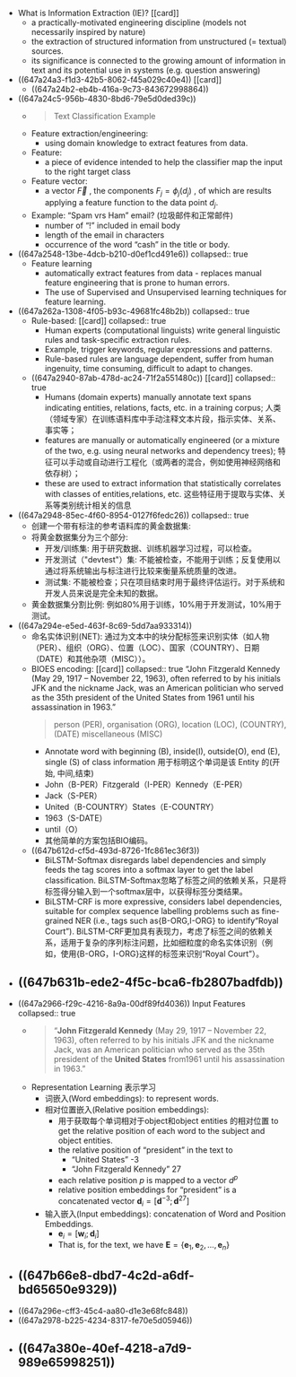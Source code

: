 - What is Information Extraction (IE)? [[card]]
	- a practically-motivated engineering discipline (models not necessarily inspired by nature)
	- the extraction of structured information from unstructured (= textual) sources.
	- its significance is connected to the growing amount of information in text and its potential use in systems (e.g. question answering)
- ((647a24a3-f1d3-42b5-8062-f45a029c40e4)) [[card]]
	- ((647a24b2-eb4b-416a-9c73-843672998864))
- ((647a24c5-956b-4830-8bd6-79e5d0ded39c))
	- > Text Classification Example
	- Feature extraction/engineering:
		- using domain knowledge to extract features from data.
	- Feature:
		- a piece of evidence intended to help the classifier map the input to the right target class
	- Feature vector:
		- a vector $\vec{F}$ , the components $F_j=\phi_j\left(d_j\right)$ , of which are
		  results applying a feature function to the data point $d_j$.
	- Example: “Spam vrs Ham” email? (垃圾邮件和正常邮件)
		- number of “!” included in email body
		- length of the email in characters
		- occurrence of the word “cash” in the title or body.
- ((647a2548-13be-4dcb-b210-d0ef1cd491e6))
  collapsed:: true
	- Feature learning
		- automatically extract features from data - replaces manual feature engineering that is prone to human errors.
		- The use of Supervised and Unsupervised learning techniques for feature learning.
- ((647a262a-1308-4f05-b93c-49681fc48b2b))
  collapsed:: true
	- Rule-based: [[card]]
	  collapsed:: true
		- Human experts (computational linguists) write general linguistic rules and task-specific extraction rules.
		- Example, trigger keywords, regular expressions and patterns.
		- Rule-based rules are language dependent, suffer from human ingenuity, time consuming, difficult to adapt to changes.
	- ((647a2940-87ab-478d-ac24-71f2a551480c)) [[card]]
	  collapsed:: true
		- Humans (domain experts) manually annotate text spans indicating entities, relations, facts, etc. in a training corpus;
		  人类（领域专家）在训练语料库中手动注释文本片段，指示实体、关系、事实等；
		- features are manually or automatically engineered (or a mixture of the two, e.g. using neural networks and dependency trees);
		  特征可以手动或自动进行工程化（或两者的混合，例如使用神经网络和依存树）；
		- these are used to extract information that statistically correlates with classes of entities,relations, etc.
		  这些特征用于提取与实体、关系等类别统计相关的信息
- ((647a2948-85ec-4f60-8954-0127f6fedc26))
  collapsed:: true
	- 创建一个带有标注的参考语料库的黄金数据集:
	- 将黄金数据集分为三个部分:
		- 开发/训练集: 用于研究数据、训练机器学习过程，可以检查。
		- 开发测试（"devtest"）集: 不能被检查，不能用于训练；反复使用以通过将系统输出与标注进行比较来衡量系统质量的改进。
		- 测试集: 不能被检查；只在项目结束时用于最终评估运行。对于系统和开发人员来说是完全未知的数据。
	- 黄金数据集分割比例: 例如80%用于训练，10%用于开发测试，10%用于测试。
- ((647a294e-e5ed-463f-8c69-5dd7aa933314))
	- 命名实体识别(NET): 通过为文本中的块分配标签来识别实体（如人物（PER）、组织（ORG）、位置（LOC）、国家（COUNTRY）、日期（DATE）和其他杂项（MISC））。
	- BIOES encoding: [[card]] 
	  collapsed:: true
	  “John Fitzgerald Kennedy (May 29, 1917 – November 22, 1963), often referred to by his initials JFK and the nickname Jack, was an American politician who served as the 35th president of the United States from 1961 until his assassination in 1963.”
	  > person (PER), organisation (ORG), location (LOC), (COUNTRY), (DATE) miscellaneous (MISC)
		- Annotate word with beginning (B), inside(I), outside(O), end (E), single (S) of class information
		  用于标明这个单词是该 Entity 的(开始, 中间,结束)
		- John（B-PER）Fitzgerald（I-PER）Kennedy（E-PER）
		- Jack（S-PER）
		- United（B-COUNTRY）States（E-COUNTRY）
		- 1963（S-DATE）
		- until（O）
		- 其他简单的方案包括BIO编码。
	- ((647b612d-cf5d-493d-8726-1fc861ec36f3))
		- BiLSTM-Softmax disregards label dependencies and simply feeds the tag scores into a softmax layer to get the label classification.
		  BiLSTM-Softmax忽略了标签之间的依赖关系，只是将标签得分输入到一个softmax层中，以获得标签分类结果。
		- BiLSTM-CRF is more expressive, considers label dependencies, suitable for complex sequence labelling problems such as fine-grained NER (i.e., tags such as{B-ORG,I-ORG} to identify“Royal Court”).
		  BiLSTM-CRF更加具有表现力，考虑了标签之间的依赖关系，适用于复杂的序列标注问题，比如细粒度的命名实体识别（例如，使用{B-ORG，I-ORG}这样的标签来识别“Royal Court”）。
- ((647b631b-ede2-4f5c-bca6-fb2807badfdb))
	-
- ((647a2966-f29c-4216-8a9a-00df89fd4036)) Input Features
  collapsed:: true
	- > “**John Fitzgerald Kennedy** (May 29, 1917 – November 22, 1963), often referred to by his initials JFK and the nickname Jack, was an American politician who served as the 35th president of the **United States** from1961 until his assassination in 1963.”
	- Representation Learning 表示学习
		- 词嵌入(Word embeddings): to represent words.
		- 相对位置嵌入(Relative position embeddings):
			- 用于获取每个单词相对于object和object entities 的相对位置
			  to get the relative position of each word to the subject and object entities.
			- the relative position of “president” in the text to
				- “United States”   -3
				- “John Fitzgerald Kennedy”  27
			- each relative position $p$ is mapped to a vector $d^p$
			- relative position embeddings for “president” is a concatenated vector $\mathbf{d}_i=\left[\mathbf{d}^{-3} ; \mathbf{d}^{27}\right]$
		- 输入嵌入(Input embeddings): concatenation of Word and Position Embeddings.
			- $\mathbf{e}_i=\left[\mathbf{w}_i ; \mathbf{d}_i\right]$
			- That is, for the text, we have $\mathbf{E}=\left\{\mathbf{e}_1, \mathbf{e}_2, \ldots, \mathbf{e}_n\right\}$
- ((647b66e8-dbd7-4c2d-a6df-bd65650e9329))
	-
- ((647a296e-cff3-45c4-aa80-d1e3e68fc848))
- ((647a2978-b225-4234-8317-fe70e5d05946))
- ((647a380e-40ef-4218-a7d9-989e65998251))
	-